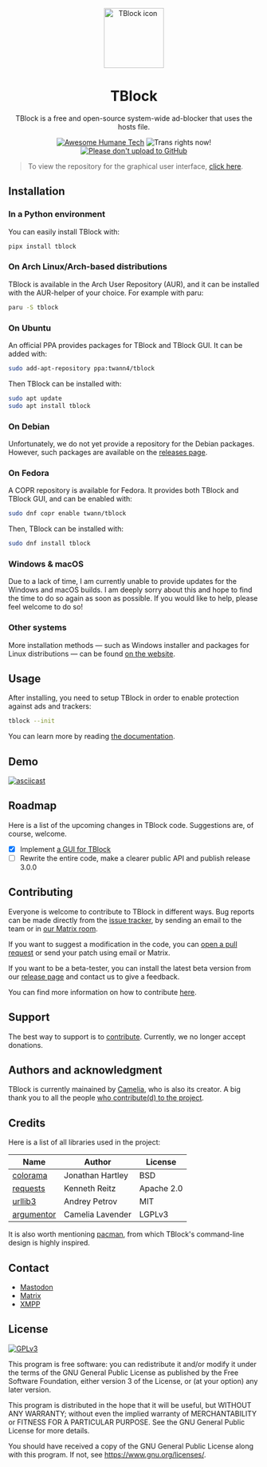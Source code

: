 <p align="center">
<img align="center" width="120px" height="120px" src="https://codeberg.org/tblock/tblock/raw/commit/268dfede8ce8382bb906adb954203c92ce0c877d/extra/icons/tblock.svg" alt="TBlock icon">
</p>
<p align="center">
<h1 align="center">TBlock</h1>
</p>
<p align="center">TBlock is a free and open-source system-wide ad-blocker that uses the hosts file.</p>
<p align="center">
<a href="https://codeberg.org/teaserbot-labs/delightful-humane-design"><img src="https://codeberg.org/tblock/tblock/raw/branch/main/extra/icons/humane-tech-badge.svg" alt="Awesome Humane Tech"></a>
<img src="https://codeberg.org/tblock/tblock/raw/commit/452ce14991661b25434011fe18558ec2557fb741/extra/icons/trans-rights-badge.svg" alt="Trans rights now!">
<a href="https://nogithub.codeberg.page"><img src="https://nogithub.codeberg.page/badge.svg" alt="Please don't upload to GitHub"></a>
</p>

> To view the repository for the graphical user interface, [click here](https://codeberg.org/tblock/tblock-gui).

## Installation

### In a Python environment

You can easily install TBlock with:

```sh
pipx install tblock
```

### On Arch Linux/Arch-based distributions

TBlock is available in the Arch User Repository (AUR), and it can be installed with the AUR-helper of your choice. For example with paru:

```sh
paru -S tblock
```

### On Ubuntu

An official PPA provides packages for TBlock and TBlock GUI. It can be added with:

```sh
sudo add-apt-repository ppa:twann4/tblock
```

Then TBlock can be installed with:

```sh
sudo apt update
sudo apt install tblock
```

### On Debian

Unfortunately, we do not yet provide a repository for the Debian packages. However, such packages are available on the [releases page](https://codeberg.org/tblock/tblock/releases).

### On Fedora

A COPR repository is available for Fedora. It provides both TBlock and TBlock GUI, and can be enabled with:

```sh
sudo dnf copr enable twann/tblock
```

Then, TBlock can be installed with:

```sh
sudo dnf install tblock
```

### Windows & macOS

Due to a lack of time, I am currently unable to provide updates for the Windows and macOS builds. I am deeply sorry about this and hope to find the time to do so again as soon as possible. If you would like to help, please feel welcome to do so!

### Other systems

More installation methods — such as Windows installer and packages for Linux distributions — can be found [on the website](https://tblock.me/get).

## Usage

After installing, you need to setup TBlock in order to enable protection against ads and trackers:

```sh
tblock --init
```

You can learn more by reading [the documentation](https://docs.tblock.me/).

## Demo

[![asciicast](https://asciinema.org/a/589465.svg)](https://asciinema.org/a/589465)

## Roadmap

Here is a list of the upcoming changes in TBlock code. Suggestions are, of course, welcome.

- [x] Implement [a GUI for TBlock](https://codeberg.org/tblock/tblock-gui)
- [ ] Rewrite the entire code, make a clearer public API and publish release 3.0.0

## Contributing

Everyone is welcome to contribute to TBlock in different ways. Bug reports can be made directly from the [issue tracker](https://codeberg.org/tblock/tblock/issues), by sending an email to the team or in [our Matrix room](https://matrix.to/#/#tblock:envs.net).

If you want to suggest a modification in the code, you can [open a pull request](https://codeberg.org/tblock/tblock/pulls) or send your patch using email or Matrix.

If you want to be a beta-tester, you can install the latest beta version from our [release page](https://codeberg.org/tblock/tblock/releases) and contact us to give a feedback.

You can find more information on how to contribute [here](https://codeberg.org/tblock/tblock/src/branch/main/CONTRIBUTING.md).

## Support

The best way to support is to [contribute](#contributing). Currently, we no longer accept donations.

## Authors and acknowledgment

TBlock is currently mainained by [Camelia](https://codeberg.org/camelia), who is also its creator.
A big thank you to all the people [who contribute(d) to the project](https://codeberg.org/tblock/tblock/src/branch/main/CONTRIBUTORS.md).

## Credits

Here is a list of all libraries used in the project:

| Name                                                         | Author           | License    |
| ------------------------------------------------------------ | ---------------- | ---------- |
| [colorama](https://github.com/tartley/colorama)              | Jonathan Hartley | BSD        |
| [requests](https://requests.readthedocs.io/)                 | Kenneth Reitz    | Apache 2.0 |
| [urllib3](https://urllib3.readthedocs.io/)                   | Andrey Petrov    | MIT        |
| [argumentor](https://codeberg.org/camelia/python-argumentor) | Camelia Lavender | LGPLv3     |

It is also worth mentioning [pacman](https://archlinux.org/pacman/), from which TBlock's command-line design is highly inspired.

## Contact

- [Mastodon](https://floss.social/@tblock)
- [Matrix](https://matrix.to/#/#tblock:matrix.org)
- [XMPP](xmpp:tblockproject@chat.disroot.org?join)

## License

[![GPLv3](https://www.gnu.org/graphics/gplv3-with-text-136x68.png)](https://www.gnu.org/licenses/gpl-3.0)

This program is free software: you can redistribute it and/or modify
it under the terms of the GNU General Public License as published by
the Free Software Foundation, either version 3 of the License, or
(at your option) any later version.

This program is distributed in the hope that it will be useful,
but WITHOUT ANY WARRANTY; without even the implied warranty of
MERCHANTABILITY or FITNESS FOR A PARTICULAR PURPOSE. See the
GNU General Public License for more details.

You should have received a copy of the GNU General Public License
along with this program. If not, see <https://www.gnu.org/licenses/>.
